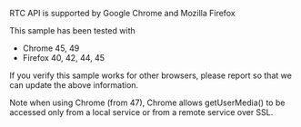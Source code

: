 RTC API is supported by Google Chrome and Mozilla Firefox

This sample has been tested with

* Chrome 45, 49
* Firefox 40, 42, 44, 45

If you verify this sample works for other browsers, please report
so that we can update the above information.

Note when using Chrome (from 47), Chrome allows getUserMedia() to be accessed only from a local service
or from a remote service over SSL.

